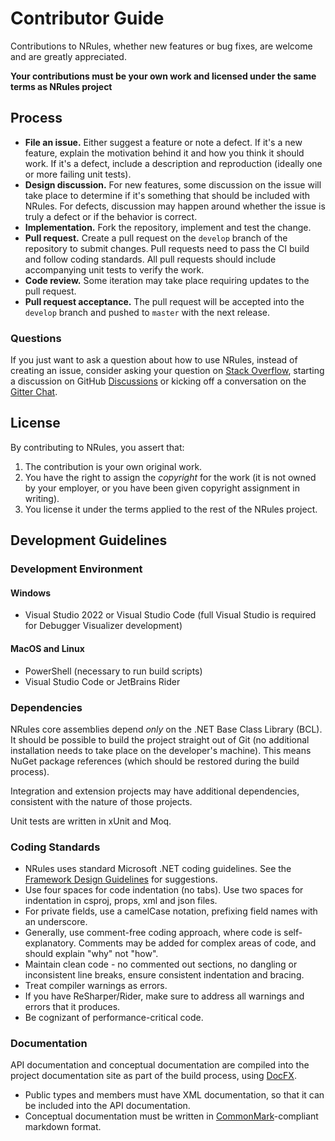 # Contributor Guide

Contributions to NRules, whether new features or bug fixes, are welcome and are greatly appreciated.

**Your contributions must be your own work and licensed under the same terms as NRules project**

## Process

- **File an issue.** Either suggest a feature or note a defect. If it's a new feature, explain the motivation behind it and how you think it should work. If it's a defect, include a description and reproduction (ideally one or more failing unit tests).
- **Design discussion.** For new features, some discussion on the issue will take place to determine if it's something that should be included with NRules. For defects, discussion may happen around whether the issue is truly a defect or if the behavior is correct.
- **Implementation.** Fork the repository, implement and test the change.
- **Pull request.** Create a pull request on the `develop` branch of the repository to submit changes. Pull requests need to pass the CI build and follow coding standards. All pull requests should include accompanying unit tests to verify the work.
- **Code review.** Some iteration may take place requiring updates to the pull request.
- **Pull request acceptance.** The pull request will be accepted into the `develop` branch and pushed to `master` with the next release.

### Questions

If you just want to ask a question about how to use NRules, instead of creating an issue, consider asking your question on [Stack Overflow](https://stackoverflow.com/questions/tagged/nrules), starting a discussion on GitHub [Discussions](https://github.com/NRules/NRules/discussions) or kicking off a conversation on the [Gitter Chat](https://gitter.im/NRules/NRules).

## License

By contributing to NRules, you assert that:

1. The contribution is your own original work.
2. You have the right to assign the *copyright* for the work (it is not owned by your employer, or you have been given copyright assignment in writing).
3. You license it under the terms applied to the rest of the NRules project.

## Development Guidelines

### Development Environment

#### Windows
- Visual Studio 2022 or Visual Studio Code (full Visual Studio is required for Debugger Visualizer development)

#### MacOS and Linux
- PowerShell (necessary to run build scripts)
- Visual Studio Code or JetBrains Rider

### Dependencies

NRules core assemblies depend *only* on the .NET Base Class Library (BCL). It should be possible to build the project straight out of Git (no additional installation needs to take place on the developer's machine). This means NuGet package references (which should be restored during the build process).

Integration and extension projects may have additional dependencies, consistent with the nature of those projects.

Unit tests are written in xUnit and Moq.

### Coding Standards

- NRules uses standard Microsoft .NET coding guidelines. See the [Framework Design Guidelines](https://msdn.microsoft.com/en-us/library/ms229042.aspx) for suggestions. 
- Use four spaces for code indentation (no tabs). Use two spaces for indentation in csproj, props, xml and json files.
- For private fields, use a camelCase notation, prefixing field names with an underscore.
- Generally, use comment-free coding approach, where code is self-explanatory. Comments may be added for complex areas of code, and should explain "why" not "how".
- Maintain clean code - no commented out sections, no dangling or inconsistent line breaks, ensure consistent indentation and bracing.
- Treat compiler warnings as errors.
- If you have ReSharper/Rider, make sure to address all warnings and errors that it produces.
- Be cognizant of performance-critical code.

### Documentation

API documentation and conceptual documentation are compiled into the project documentation site as part of the build process, using [DocFX](https://github.com/dotnet/docfx).

- Public types and members must have XML documentation, so that it can be included into the API documentation. 
- Conceptual documentation must be written in [CommonMark](https://commonmark.org/)-compliant markdown format. 
